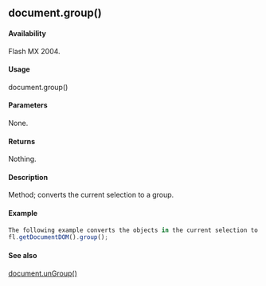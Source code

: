 ## document.group()

#### Availability

Flash MX 2004.

#### Usage

document.group()

#### Parameters

None.

#### Returns

Nothing.

#### Description

Method; converts the current selection to a group.

#### Example

```javascript
The following example converts the objects in the current selection to a group:
fl.getDocumentDOM().group();

```
#### See also

[document.unGroup()](#!AdobeDocs/developers-animatesdk-docs/test/Document_object/docu6104.md)
